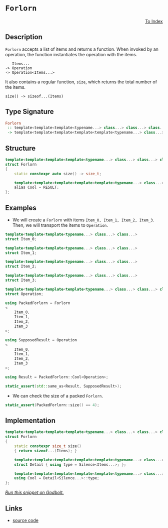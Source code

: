 <!-- Copyright 2024 Feng Mofan
SPDX-License-Identifier: Apache-2.0 -->

# `Forlorn`

<p style='text-align: right;'><a href="../utilities.md#forlorn">To Index</a></p>

## Description

`Forlorn` accepts a list of items and returns a function.
When invoked by an operation, the function instantiates the operation with the items.

<pre><code>   Items...
-> Operation
-> Operation&lt;Items...&gt;</code></pre>

It also contains a regular function, `size`, which returns the total number of the items.

<pre><code>size() -> sizeof...(Items)</code></pre>

## Type Signature

```Haskell
Forlorn
 :: template<template<template<typename...> class...> class...> class...
 -> template<template<template<template<template<typename...> class...> class...> class...> class...>
```

## Structure

```C++
template<template<template<template<typename...> class...> class...> class...>
struct Forlorn
{
    static constexpr auto size() -> size_t;

    template<template<template<template<template<typename...> class...> class...> class...> class>
    alias Cool = RESULT;
};
```

## Examples

- We will create a `Forlorn` with items `Item_0, Item_1, Item_2, Item_3`.
Then, we will transport the items to `Operation`.

```C++
template<template<template<typename...> class...> class...>
struct Item_0;

template<template<template<typename...> class...> class...>
struct Item_1;

template<template<template<typename...> class...> class...>
struct Item_2;

template<template<template<typename...> class...> class...>
struct Item_3;

template<template<template<template<typename...> class...> class...> class...>
struct Operation;

using PackedForlorn = Forlorn
<
    Item_0, 
    Item_1, 
    Item_2, 
    Item_3
>;

using SupposedResult = Operation
<
    Item_0, 
    Item_1, 
    Item_2, 
    Item_3
>;

using Result = PackedForlorn::Cool<Operation>;

static_assert(std::same_as<Result, SupposedResult>);
```

- We can check the size of a packed `Forlorn`.

```C++
static_assert(PackedForlorn::size() == 4);
```

## Implementation

```C++
template<template<template<template<typename...> class...> class...> class...Items>
struct Forlorn
{
    static constexpr size_t size()
    { return sizeof...(Items); }

    template<template<template<template<template<typename...> class...> class...> class...> class Silence>
    struct Detail { using type = Silence<Items...>; };

    template<template<template<template<template<typename...> class...> class...> class...> class...Silence>
    using Cool = Detail<Silence...>::type;
};
```

[*Run this snippet on Godbolt.*](https://godbolt.org/#z:OYLghAFBqd5QCxAYwPYBMCmBRdBLAF1QCcAaPECAMzwBtMA7AQwFtMQByARg9KtQYEAysib0QXACx8BBAKoBnTAAUAHpwAMvAFYTStJg1DIApACYAQuYukl9ZATwDKjdAGFUtAK4sGISQDMpK4AMngMmAByPgBGmMQgAGxcpAAOqAqETgwe3r7%2BQemZjgJhEdEscQnJtpj2JQxCBEzEBLk%2BfoG19dlNLQRlUbHxSSkKza3t%2BV3j/YMVVaMAlLaoXsTI7BzmAeHI3lgA1CYBbsjj6FhUJ9gmGgCCd/cEmCypBi8nbi9vH5hfP3eTE%2Bp0BfwBAE9UoxWJgAHQIm6HfZMBQKBFwpEotEYrEGHEIgCSPwUNye42IXgchwAYiRaCQGE8TAB2KwPQ6cw6zRzIZECcaYVSpYjcvAAL0wAH0CGLJRAlk8ucc2YdiJgCOsGHLMKgqBiIMTXgpFQELCqACLMjlcsHA/6g15AkHfJ3gx2/e0At1e0FQmFsXEBbDI/HoxHB0Oo8OYyPYmN46OHIR0RibMk2zkUqmyi0aph0FXmryZIyHAj%2B44BC3J1MMdOnI0sBPBk7m1lWs3W%2B7Ku0uvsO12e/s%2BkfDwcV6HMQMRkPxoNzsMLqME2OL6MYlP0esO26Zw4l8LAQ4eTxVmt55p0L5btPw2cgECTh3sx4szuvp4AegAVH//wBgFft%2BAGHAAKtgQhgUIhwAcBDy/oBSH/vBjwPDsewHJgVZnAImypAQpKtuhDwDt647kc6E7%2BtO95riuLbrquGb3Nm1JNlKGhtt2ZEelRlHut8NGwsu86zgxC7kgQlLsT8UpcNxJHPKOE4qQJvpCVOIniWJ9G6SxbGyhxZiKWhykUXxgm8ZpAZ0YmzFxkus5STJRlyQEplPNZ3lqZZGnPrRolOXpwX2YxLk5ocADy0LEMC2SeQhoE0ngxDjIc2CqKw7zYXB3aHmWyhMMgADWmDoHSxAMsQ2onDWlXVUy6GnEqXIcRopDHPuHEpF1PZtXJZida1nIcR5zW3F2SkFceQheKkRTlQASpgCheLQsp1dFsXxQIzItd1ckdX1yo9cNh2vFKQ0nQNl3jY8rZTWZM2HCta0beehxFaV5UNYyj6nrQXwxfEu1Mo9n4PDyeDIFK0bxAQEAXI%2BCiwnDRFuG960EJ1c0LRky2rdjNympD9yIX%2ByaYGgDDoBlWW/LlKHdtDsPw60EDfWVFX0v9ICZPKSznltkik08HArLQnAAKy8H4HBaKQqCcG41jWNyawbNhOw8KQBCaBLKwlSA0saHCZhmAAnAAHBolvS9biQBJIZgspIiT6Jwki8CwEgaB18uK8rHC8AoIAdfrCsS6QcCwDAiAgGsBCpF4OMUBAaBvKmxCRLCnCqI7AC0iSSIcwDIHyUjm7w5WECQeDoHo/CCCIYjsFIMiCIoKjqFHpC6CkADucWpJwPCSzLcsG0rnBRanKeynqhwF4kxel%2BXleSObhwQB4Wf0KKOtLLwkdaCsEBIJnqTZ%2BQlBX9nIDAFIQ00Bt8RhxAMTTzE4QtBCY%2B8B/swYgEIooxG0NTSOutM5sEEFFBgtB/59ywDELwwA3BiFoGHbgvAsAsEMMAcQyDUqQLwAAN1WtPIU1NU5bF1uEF4Us%2B60DwDEOKICPBYGntJPAvscGkAocQGIBM8z4KMCwowBsVhUAMMABQAA1PAmBB4g3lrrZuwhRDiA7ho7uahp4D30AQlAatLD6FYWHSAKxUAEWyNgwuFw6qmEsNYMwQdBHEAbpQqx3RSHOAgK4KYfgUihHCEMSoIwUhFCyAIIJehokNHmMMBIYw6h%2BMaBMNongOh6DsOkvorQkkRJSbYTJcSxiZKKYsLgKwFCa02BICeHBZakEDrwYOy8i4lzLhXQ4VczA71wHXQ%2BZgAg1JPlIlYCBMBMCwAkBUpBjaBDhJbAIbsNAu3dv7aWiRLaew4N7UgvsxlwmSIka2NsuCJGlpILg0tVkezaTPEOthw56ykTHeOF9E7z1TrfDOqB97xFzmwTgLQWBkJZIXJgUYyxcEtnCLgcJFa1yIJ4xuKQNGt20dIXRSh9F910ENYeTBR44KaS0p5wc57J1TocJe4LIXQthceeFiLkU7z3tfA%2BxxRlmGPu8qO59L6Au5fEf598D4gEZVClERh4VcA6q/F4aVKBfz7kAv%2BADSCapAWAiBDhtUwMYAQeBiDp4oLQRg2gWDtV4IIUQxW%2BB1QOHIZQvu1DkC0O1Qwuo08WFsL/pwrYiseF8N1oI4RShREOqPB8mRTA5GKOUao7VWKtHt1xbIPRvdFZEqMZI5xVgzEBssQsmxDR7GOOrEW1x7j4jou8QsvJrr/GBOyfkEJtMqmRLSBkGJOQO3BL7cUbIPaSktoaAUrJeRh2Tt6JUsJCxe2zEmEO3Ji7yjJMaasdYDSan7MpdPDpMrmVytZQipFGhBn4DRbysZArT6G1INM2ZIwFlMMOcchFGyWT3JZCyZ2Zh3a3Nacezgoc3lPvPl8pAScF4StFdnEFWxwXdObGQvkZC2V/HGDXW99cMWd00W3CQWau74tzToEAQQSVkvHoeqefdqW/MXlQQ4aHS4Yawzh%2B06Vd5IZ5TsAIj6PnfMleK9OEmEiYYWlKbDlspS4YIHDYgLAS58DoCqj%2B6rFa6qQbrfT%2BrIFGsBbA01CCkFOswKg9BmDsG63teIkNuCSGuoodglFqgaEvB9YIP1zDWHsIhMG7hnjw28EjSI14sbJFCr4LIhRSiVFTjTbIbFmbiM5oMTRgtxhTE2FLfAaxtiBScC/MjWtlg3HtI8V4sttS0mtr8AE2m5TgjdqXduqJ/aGjtYSWOrrxTclNanWU9dqSegCGneOjd/R2uroGEN6ptT6ntwpUxoOnAONqfQwoTDhwFNwmUze4Z97xmCrPlMmZczKBNK/SAK2cIAgBGlqbW5/sXssnOWB5jEHXkR0mYs/wCKAMaHhRsrgARrksjMDc/ZARNvtP%2B9BppZgkfPImUKlYgjMjOEkEAA)

## Links

- [source code](../../../conceptrodon/forlorn.hpp)
